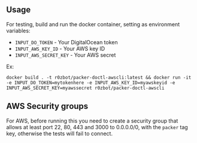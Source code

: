 ## Usage

For testing, build and run the docker container, setting as environment variables:
- `INPUT_DO_TOKEN` - Your DigitalOcean token
- `INPUT_AWS_KEY_ID` - Your AWS key ID
- `INPUT_AWS_SECRET_KEY` - Your AWS secret

Ex:

`docker build . -t r0zbot/packer-doctl-awscli:latest && docker run -it -e INPUT_DO_TOKEN=mytokenhere -e INPUT_AWS_KEY_ID=myawskeyid -e INPUT_AWS_SECRET_KEY=myawssecret r0zbot/packer-doctl-awscli`


## AWS Security groups

For AWS, before running this you need to create a security group that allows at least port 22, 80, 443 and 3000 to 0.0.0.0/0, with the `packer` tag key, otherwise the tests will fail to connect.